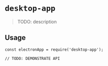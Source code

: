 # `desktop-app`

> TODO: description

## Usage

```
const electronApp = require('desktop-app');

// TODO: DEMONSTRATE API
```

